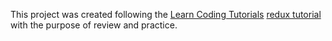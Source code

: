 This project was created following the [Learn Coding Tutorials](https://www.youtube.com/channel/UC8Szh5ZJeGFBWyqKyTCVPpA) [redux tutorial](https://www.youtube.com/watch?v=OSSpVLpuVWA) with the purpose of review and practice.